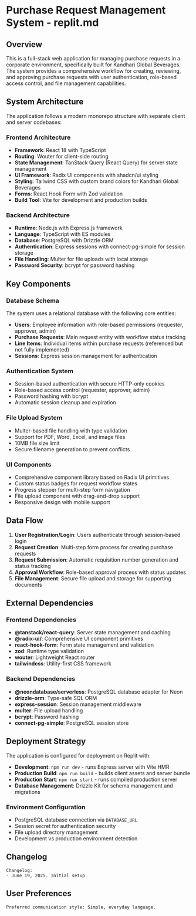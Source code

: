 # Purchase Request Management System - replit.md

## Overview

This is a full-stack web application for managing purchase requests in a corporate environment, specifically built for Kandhari Global Beverages. The system provides a comprehensive workflow for creating, reviewing, and approving purchase requests with user authentication, role-based access control, and file management capabilities.

## System Architecture

The application follows a modern monorepo structure with separate client and server codebases:

### Frontend Architecture
- **Framework**: React 18 with TypeScript
- **Routing**: Wouter for client-side routing
- **State Management**: TanStack Query (React Query) for server state management
- **UI Framework**: Radix UI components with shadcn/ui styling
- **Styling**: Tailwind CSS with custom brand colors for Kandhari Global Beverages
- **Forms**: React Hook Form with Zod validation
- **Build Tool**: Vite for development and production builds

### Backend Architecture
- **Runtime**: Node.js with Express.js framework
- **Language**: TypeScript with ES modules
- **Database**: PostgreSQL with Drizzle ORM
- **Authentication**: Express sessions with connect-pg-simple for session storage
- **File Handling**: Multer for file uploads with local storage
- **Password Security**: bcrypt for password hashing

## Key Components

### Database Schema
The system uses a relational database with the following core entities:
- **Users**: Employee information with role-based permissions (requester, approver, admin)
- **Purchase Requests**: Main request entity with workflow status tracking
- **Line Items**: Individual items within purchase requests (referenced but not fully implemented)
- **Sessions**: Express session management for authentication

### Authentication System
- Session-based authentication with secure HTTP-only cookies
- Role-based access control (requester, approver, admin)
- Password hashing with bcrypt
- Automatic session cleanup and expiration

### File Upload System
- Multer-based file handling with type validation
- Support for PDF, Word, Excel, and image files
- 10MB file size limit
- Secure filename generation to prevent conflicts

### UI Components
- Comprehensive component library based on Radix UI primitives
- Custom status badges for request workflow states
- Progress stepper for multi-step form navigation
- File upload component with drag-and-drop support
- Responsive design with mobile support

## Data Flow

1. **User Registration/Login**: Users authenticate through session-based login
2. **Request Creation**: Multi-step form process for creating purchase requests
3. **Request Submission**: Automatic requisition number generation and status tracking
4. **Approval Workflow**: Role-based approval process with status updates
5. **File Management**: Secure file upload and storage for supporting documents

## External Dependencies

### Frontend Dependencies
- **@tanstack/react-query**: Server state management and caching
- **@radix-ui/**: Comprehensive UI component primitives
- **react-hook-form**: Form state management and validation
- **zod**: Runtime type validation
- **wouter**: Lightweight React router
- **tailwindcss**: Utility-first CSS framework

### Backend Dependencies
- **@neondatabase/serverless**: PostgreSQL database adapter for Neon
- **drizzle-orm**: Type-safe SQL ORM
- **express-session**: Session management middleware
- **multer**: File upload handling
- **bcrypt**: Password hashing
- **connect-pg-simple**: PostgreSQL session store

## Deployment Strategy

The application is configured for deployment on Replit with:
- **Development**: `npm run dev` - runs Express server with Vite HMR
- **Production Build**: `npm run build` - builds client assets and server bundle
- **Production Start**: `npm run start` - runs compiled production server
- **Database Management**: Drizzle Kit for schema management and migrations

### Environment Configuration
- PostgreSQL database connection via `DATABASE_URL`
- Session secret for authentication security
- File upload directory management
- Development vs production environment detection

## Changelog

```
Changelog:
- June 19, 2025. Initial setup
```

## User Preferences

```
Preferred communication style: Simple, everyday language.
```